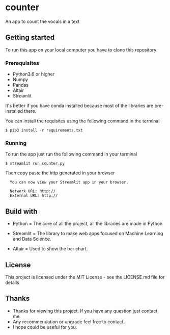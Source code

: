 # counter

An app to count the vocals in a text

## Getting started

To run this app on your local computer you have to clone this repository

### Prerequisites

- Python3.6 or higher
- Numpy
- Pandas
- Altair
- Streamlit

It's better if you have conda installed because most of the libraries are pre-installed there.

You can install the requisites using the following command in the terminal
```
$ pip3 install -r requirements.txt
```
### Running

To run the app just run the following command in your terminal 
```
$ streamlit run counter.py
```
Then copy paste the http generated in your browser
```
  You can now view your Streamlit app in your browser.

  Network URL: http://
  External URL: http://
```

## Build with

- Python = The core of all the project, all the libraries are made in Python

- Streamlit = The library to make web apps focused on Machine Learning and Data Science.

- Altair = Used to show the bar chart.

## License

This project is licensed under the MIT License - see the LICENSE.md file for details

## Thanks

- Thanks for viewing this project. If you have any question just contact me.
- Any recommendation or upgrade feel free to contact.
- I hope could be useful for you.
